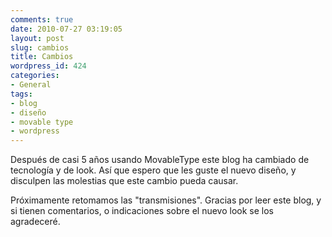 ```yaml
---
comments: true
date: 2010-07-27 03:19:05
layout: post
slug: cambios
title: Cambios
wordpress_id: 424
categories:
- General
tags:
- blog
- diseño
- movable type
- wordpress
---
```


Después de casi 5 años usando MovableType este blog ha cambiado de tecnología y de look. Así que espero que les guste el nuevo diseño, y disculpen las molestias que este cambio pueda causar.

Próximamente retomamos las "transmisiones". Gracias por leer este blog, y si tienen comentarios, o indicaciones sobre el nuevo look se los agradeceré.
